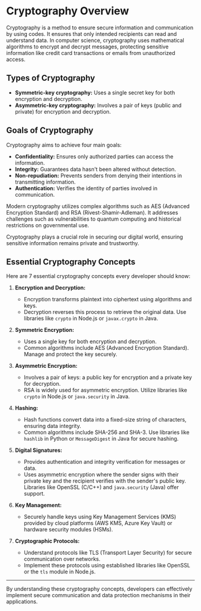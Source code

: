 # Cryptography Overview

Cryptography is a method to ensure secure information and communication by using codes. It ensures that only intended recipients can read and understand data. In computer science, cryptography uses mathematical algorithms to encrypt and decrypt messages, protecting sensitive information like credit card transactions or emails from unauthorized access.

## Types of Cryptography

- **Symmetric-key cryptography:** Uses a single secret key for both encryption and decryption.
- **Asymmetric-key cryptography:** Involves a pair of keys (public and private) for encryption and decryption.

## Goals of Cryptography

Cryptography aims to achieve four main goals:

- **Confidentiality:** Ensures only authorized parties can access the information.
- **Integrity:** Guarantees data hasn't been altered without detection.
- **Non-repudiation:** Prevents senders from denying their intentions in transmitting information.
- **Authentication:** Verifies the identity of parties involved in communication.

Modern cryptography utilizes complex algorithms such as AES (Advanced Encryption Standard) and RSA (Rivest-Shamir-Adleman). It addresses challenges such as vulnerabilities to quantum computing and historical restrictions on governmental use.

Cryptography plays a crucial role in securing our digital world, ensuring sensitive information remains private and trustworthy.

## Essential Cryptography Concepts

Here are 7 essential cryptography concepts every developer should know:

1. **Encryption and Decryption:**
   - Encryption transforms plaintext into ciphertext using algorithms and keys.
   - Decryption reverses this process to retrieve the original data. Use libraries like `crypto` in Node.js or `javax.crypto` in Java.

2. **Symmetric Encryption:**
   - Uses a single key for both encryption and decryption.
   - Common algorithms include AES (Advanced Encryption Standard). Manage and protect the key securely.

3. **Asymmetric Encryption:**
   - Involves a pair of keys: a public key for encryption and a private key for decryption.
   - RSA is widely used for asymmetric encryption. Utilize libraries like `crypto` in Node.js or `java.security` in Java.

4. **Hashing:**
   - Hash functions convert data into a fixed-size string of characters, ensuring data integrity.
   - Common algorithms include SHA-256 and SHA-3. Use libraries like `hashlib` in Python or `MessageDigest` in Java for secure hashing.

5. **Digital Signatures:**
   - Provides authentication and integrity verification for messages or data.
   - Uses asymmetric encryption where the sender signs with their private key and the recipient verifies with the sender's public key. Libraries like OpenSSL (C/C++) and `java.security` (Java) offer support.

6. **Key Management:**
   - Securely handle keys using Key Management Services (KMS) provided by cloud platforms (AWS KMS, Azure Key Vault) or hardware security modules (HSMs).

7. **Cryptographic Protocols:**
   - Understand protocols like TLS (Transport Layer Security) for secure communication over networks.
   - Implement these protocols using established libraries like OpenSSL or the `tls` module in Node.js.

---

By understanding these cryptography concepts, developers can effectively implement secure communication and data protection mechanisms in their applications.
